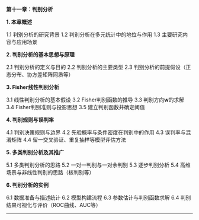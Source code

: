 
**第十一章：判别分析**

**1. 本章概述**

1.1 判别分析的研究背景
1.2 判别分析在多元统计中的地位与作用
1.3 主要研究内容与应用场景

**2. 判别分析的基本思想与原理**

2.1 判别分析的定义与目的
2.2 判别分析的主要类型
2.3 判别分析的前提假设（正态分布、协方差矩阵同质等）

**3. Fisher线性判别分析**

3.1 线性判别分析的基本假设
3.2 Fisher判别函数的推导
3.3 判别方向$\mathbf{w}$的求解
3.4 Fisher判别准则与投影思想
3.5 建立判别函数并确定阈值

**4. 判别规则与误判率**

4.1 判别决策规则与边界
4.2 先验概率与条件密度在判别中的作用
4.3 误判率与混淆矩阵
4.4 留一交叉验证、重复抽样等模型评估方法

**5. 多类判别分析及其推广**

5.1 多类判别分析的思路
5.2 一对一判别与一对余判别
5.3 逐步判别分析
5.4 高维场景与非线性判别的思路（核判别等）

**6. 判别分析的实例**

6.1 数据准备与描述统计
6.2 模型构建流程
6.3 参数估计与判别函数求解
6.4 判别结果可视化与评价（ROC曲线、AUC等）


-------------

